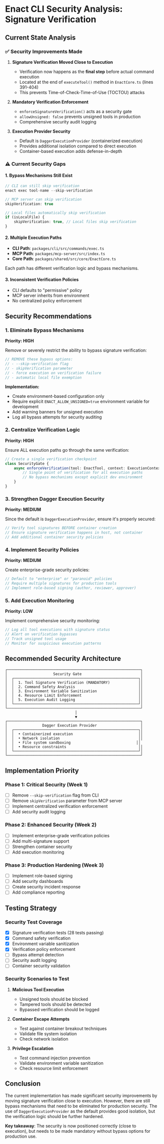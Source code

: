 # Enact CLI Security Analysis: Signature Verification

## Current State Analysis

### ✅ Security Improvements Made

1. **Signature Verification Moved Close to Execution**
   - Verification now happens as the **final step** before actual command execution
   - Located at the end of `executeTool()` method in `EnactCore.ts` (lines 391-404)
   - This prevents Time-of-Check-Time-of-Use (TOCTOU) attacks

2. **Mandatory Verification Enforcement**
   - `enforceSignatureVerification()` acts as a security gate
   - `allowUnsigned: false` prevents unsigned tools in production
   - Comprehensive security audit logging

3. **Execution Provider Security**
   - Default is `DaggerExecutionProvider` (containerized execution)
   - Provides additional isolation compared to direct execution
   - Container-based execution adds defense-in-depth

### ⚠️ Current Security Gaps

#### 1. **Bypass Mechanisms Still Exist**
```typescript
// CLI can still skip verification
enact exec tool-name --skip-verification

// MCP server can skip verification
skipVerification: true

// Local files automatically skip verification
if (isLocalFile) {
    skipVerification: true, // Local files skip verification
}
```

#### 2. **Multiple Execution Paths**
- **CLI Path**: `packages/cli/src/commands/exec.ts`
- **MCP Path**: `packages/mcp-server/src/index.ts`
- **Core Path**: `packages/shared/src/core/EnactCore.ts`

Each path has different verification logic and bypass mechanisms.

#### 3. **Inconsistent Verification Policies**
- CLI defaults to "permissive" policy
- MCP server inherits from environment
- No centralized policy enforcement

## Security Recommendations

### 1. **Eliminate Bypass Mechanisms**

**Priority: HIGH**

Remove or severely restrict the ability to bypass signature verification:

```typescript
// REMOVE these bypass options:
// - --skip-verification flag
// - skipVerification parameter
// - force execution on verification failure
// - automatic local file exemption
```

**Implementation:**
- Create environment-based configuration only
- Require explicit `ENACT_ALLOW_UNSIGNED=true` environment variable for development
- Add warning banners for unsigned execution
- Log all bypass attempts for security auditing

### 2. **Centralize Verification Logic**

**Priority: HIGH**

Ensure ALL execution paths go through the same verification:

```typescript
// Create a single verification checkpoint
class SecurityGate {
    async enforceVerification(tool: EnactTool, context: ExecutionContext): Promise<void> {
        // Single point of verification for all execution paths
        // No bypass mechanisms except explicit dev environment
    }
}
```

### 3. **Strengthen Dagger Execution Security**

**Priority: MEDIUM**

Since the default is `DaggerExecutionProvider`, ensure it's properly secured:

```typescript
// Verify tool signatures BEFORE container creation
// Ensure signature verification happens in host, not container
// Add additional container security policies
```

### 4. **Implement Security Policies**

**Priority: MEDIUM**

Create enterprise-grade security policies:

```typescript
// Default to "enterprise" or "paranoid" policies
// Require multiple signatures for production tools
// Implement role-based signing (author, reviewer, approver)
```

### 5. **Add Execution Monitoring**

**Priority: LOW**

Implement comprehensive security monitoring:

```typescript
// Log all tool executions with signature status
// Alert on verification bypasses
// Track unsigned tool usage
// Monitor for suspicious execution patterns
```

## Recommended Security Architecture

```
┌─────────────────────────────────────────────────────────────┐
│                     Security Gate                           │
│  ┌─────────────────────────────────────────────────────────┐│
│  │  1. Tool Signature Verification (MANDATORY)             ││
│  │  2. Command Safety Analysis                             ││
│  │  3. Environment Variable Sanitization                   ││
│  │  4. Resource Limit Enforcement                          ││
│  │  5. Execution Audit Logging                             ││
│  └─────────────────────────────────────────────────────────┘│
└─────────────────────────────────────────────────────────────┘
                                │
                                ▼
┌─────────────────────────────────────────────────────────────┐
│                Dagger Execution Provider                    │
│  ┌─────────────────────────────────────────────────────────┐│
│  │  • Containerized execution                              ││
│  │  • Network isolation                                    ││
│  │  • File system sandboxing                              ││
│  │  • Resource constraints                                 ││
│  └─────────────────────────────────────────────────────────┘│
└─────────────────────────────────────────────────────────────┘
```

## Implementation Priority

### Phase 1: Critical Security (Week 1)
- [ ] Remove `--skip-verification` flag from CLI
- [ ] Remove `skipVerification` parameter from MCP server
- [ ] Implement centralized verification enforcement
- [ ] Add security audit logging

### Phase 2: Enhanced Security (Week 2)
- [ ] Implement enterprise-grade verification policies
- [ ] Add multi-signature support
- [ ] Strengthen container security
- [ ] Add execution monitoring

### Phase 3: Production Hardening (Week 3)
- [ ] Implement role-based signing
- [ ] Add security dashboards
- [ ] Create security incident response
- [ ] Add compliance reporting

## Testing Strategy

### Security Test Coverage
- [x] Signature verification tests (28 tests passing)
- [x] Command safety verification
- [x] Environment variable sanitization
- [x] Verification policy enforcement
- [ ] Bypass attempt detection
- [ ] Security audit logging
- [ ] Container security validation

### Security Scenarios to Test
1. **Malicious Tool Execution**
   - Unsigned tools should be blocked
   - Tampered tools should be detected
   - Bypassed verification should be logged

2. **Container Escape Attempts**
   - Test against container breakout techniques
   - Validate file system isolation
   - Check network isolation

3. **Privilege Escalation**
   - Test command injection prevention
   - Validate environment variable sanitization
   - Check resource limit enforcement

## Conclusion

The current implementation has made significant security improvements by moving signature verification close to execution. However, there are still bypass mechanisms that need to be eliminated for production security. The use of `DaggerExecutionProvider` as the default provides good isolation, but the verification logic should be further hardened.

**Key takeaway**: The security is now positioned correctly (close to execution), but needs to be made mandatory without bypass options for production use.
